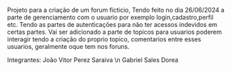 Projeto para a criação de um forum ficticio, Tendo feito no dia 26/06/2024 a parte de gerenciamento com o usuario por exemplo login,cadastro,perfil etc.
Tendo as partes de autenticações para não ter acessos indevidos em certas partes.
Vai ser adicionado a parte de topicos para usuarios poderem interagir tendo a criação do proprio topico, comentarios entre esses usuarios, geralmente oque tem nos foruns.

Integrantes:
João Vitor Perez Saraiva \n
Gabriel Sales Dorea
